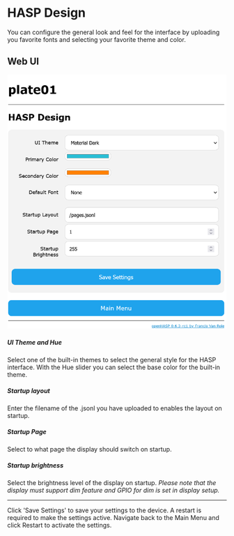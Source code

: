 # HASP Design

You can configure the general look and feel for the interface by uploading you favorite fonts and selecting your favorite theme and color.

## Web UI

![HASP Settings](../assets/images/settings/hasp_settings.png "HASP Settings")

##### UI Theme and Hue

Select one of the built-in themes to select the general style for the HASP interface.
With the Hue slider you can select the base color for the built-in theme.

##### Startup layout

Enter the filename of the .jsonl you have uploaded to enables the layout on startup.

##### Startup Page

Select to what page the display should switch on startup.

##### Startup brightness

Select the brightness level of the display on startup.
*Please note that the display must support dim feature and GPIO for dim is set in display setup.*

---

Click 'Save Settings' to save your settings to the device. A restart is required to make the settings active. Navigate back to the Main Menu and click Restart to activate the settings.

